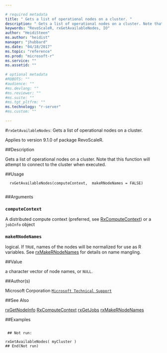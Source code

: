 ```yaml
--- 
 
# required metadata 
title: " Gets a list of operational nodes on a cluster. " 
description: " Gets a list of operational nodes on a cluster. Note that this function will attempt to connect to the cluster when executed. " 
keywords: "RevoScaleR, rxGetAvailableNodes, IO" 
author: "HeidiSteen"
ms.author: "heidist" 
manager: "jhubbard" 
ms.date: "04/18/2017" 
ms.topic: "reference" 
ms.prod: "microsoft-r" 
ms.service: "" 
ms.assetid: "" 
 
# optional metadata 
#ROBOTS: "" 
#audience: "" 
#ms.devlang: "" 
#ms.reviewer: "" 
#ms.suite: "" 
#ms.tgt_pltfrm: "" 
ms.technology: "r-server" 
#ms.custom: "" 
 
--- 
```

 
 
 #`rxGetAvailableNodes`:  Gets a list of operational nodes on a cluster. 

 Applies to version 9.1.0 of package RevoScaleR.
 
 ##Description
 
Gets a list of operational nodes on a cluster.
Note that this function will attempt to connect to the cluster when executed.
 
 
 
 ##Usage

```   
  rxGetAvailableNodes(computeContext,  makeRNodeNames = FALSE)
 
```
 
 
 ##Arguments

   
  
 ### `computeContext`
 A distributed compute context (preferred, see [RxComputeContext](rxcomputecontext.md))  or a `jobInfo` object 
  
  
  
 ### `makeRNodeNames`
 logical. If `TRUE`, names of the nodes will be normalized for use  as R variables.  See [rxMakeRNodeNames](rxmakernodenames.md) for details on name mangling. 
  
  
 
 
 ##Value
 
a character vector of node names, or `NULL`.
 
 ##Author(s)
 
Microsoft Corporation [`Microsoft Technical Support`](https://go.microsoft.com/fwlink/?LinkID=698556&clcid=0x409)

 
 
 ##See Also
 
[rxGetNodeInfo](rxgetnodeinfo.md)
[RxComputeContext](rxcomputecontext.md)
[rxGetJobs](rxgetjobs.md)
[rxMakeRNodeNames](rxmakernodenames.md)
   
 ##Examples

 ```
   
  ## Not run:
 
rxGetAvailableNodes( myCluster )
 ## End(Not run) 
  
 
```
 
 
